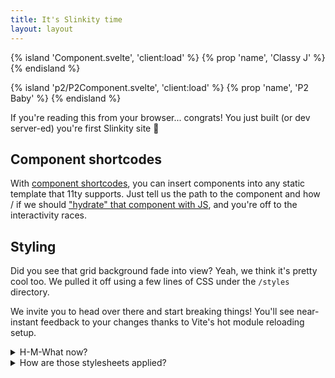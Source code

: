 ```yaml
---
title: It's Slinkity time
layout: layout
---
```



<!--server-render and hydrate client-side-->
{% island 'Component.svelte', 'client:load' %}
{% prop 'name', 'Classy J' %}
{% endisland %}

{% island 'p2/P2Component.svelte', 'client:load' %}
{% prop 'name', 'P2 Baby' %}
{% endisland %}


If you're reading this from your browser... congrats! You just built (or dev server-ed) you're first Slinkity site 👊

## Component shortcodes



With [component shortcodes](https://www.11ty.dev/docs/shortcodes/), you can insert components into any static template that 11ty supports. Just tell us the path to the component and how / if we should <a href="https://slinkity.dev/docs/partial-hydration/">"hydrate" that component with JS</a>, and you're off to the interactivity races.

## Styling

Did you see that grid background fade into view? Yeah, we think it's pretty cool too. We pulled it off using a few lines of CSS under the `/styles` directory.

We invite you to head over there and start breaking things! You'll see near-instant feedback to your changes thanks to Vite's hot module reloading setup.

<details>
  <summary>H-M-What now?</summary>
  <p>
    This is a new way to send file changes to the browser. When using the dev server, we'll <em>avoid refreshing the page</em> when you edit HMR-supported file types (styles for instance). Instead, we'll tell the browser to just reload that single resoruce and immediately show you your changes. More on this in <a href="https://vitejs.dev/guide/features.html#hot-module-replacement">Vite's documentation.</a>
  </p>
  <p>
    This is especially useful when styling stateful components. For instance, say you're editing a dropdown's styles for when it's in the "open" state.
  </p>
  <ul>
    <li>Without HMR: the page refreshes, causing the dropdown to close on each style edit 😢</li>
    <li>With HMR: our stylesheet reloads without refreshing the page. This means our dropdown stays open as we tweak our styles ❤️</li>
  </ul>
</details>

<details>
  <summary>How are those stylesheets applied?</summary>
  <p>
    Each stylesheet is loaded onto the page from a layout file (<code>src/_includes/layout.njk</code>) using a regular <code>link</code> tag like so: <code>link rel="stylesheet" href="/@root/styles/index.scss"</code>
  </p>
  <p>
    Theres 2 important takeaways here:
  </p>
  <ol>
    <li>We use the <code>@root</code> import alias to import from the root of our project. Check out <a href="https://slinkity.dev/docs/import-aliases/">our docs on import aliases</a> for more details.</li>
    <li>We leave that <code>.scss</code> extension as-is. Vite scans through our html files for exotic file extensions like this. If it knows how to process an extension, it'll transform that file on-the-fly into something the browser can understand. And if you're looking around for some SCSS plugin we're applying, no need! SCSS support comes out-the-box with Vite. You can also configure your CSS setup of choice by following <a href="https://vitejs.dev/guide/features.html#css">Vite's styling docs.</a></li>
  </ol>
</details>